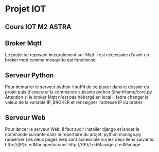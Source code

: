 # Projet IOT

## Cours IOT M2 ASTRA

## Broker Mqtt
Le projet se reposant integralement sur Mqtt il est nécessaire d'avoir un broker mqtt comme mosquitto qui fonctionne

## Serveur Python
Pour demarrer le serveur python il suffit de ce placer dans le dossier du projet puis d'executer la commande suivante
  python SmartHome/core.py
Attention si le broker Mqtt n'est pas hébergé en local il fadra changer la valeur de la variable IP_BROKER et renseigner l'adresse IP du broker

## Serveur Web
Pour lancer le serveur Web, il faut avoir installer django et lancer la commande suivante dans le repertoire du projet:
  python manage.py runserver
Les deux pages web sont accessible via les deux liens suivants:
http://{IP}/LedManager/accueil
http://{IP}/LedManager/LedManage
